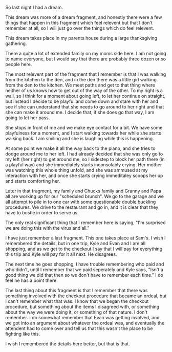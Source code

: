 So last night I had a dream.

This dream was more of a dream fragment, and honestly there were a few things
that happen in this fragment which feel relevent but that I don't remember at
all, so I will just go over the things which do feel relevent.

This dream takes place in my parents house during a large thanksgiving
gathering.

There a quite a lot of extended family on my moms side here. I am not going to
name everyone, but I would say that there are probably three dozen or so people
here.

The most relevent part of the fragment that I remember is that I was walking
from the kitchen to the den, and in the den there was a little girl walking
from the den to the kitchen. We meet paths and get to that thing where neither
of us knows how to get out of the way of the other. To my right is a wall, so I
think for a moment about going left, to let her continue on straight, but
instead I decide to be playful and come down and stare with her and see if she
can understand that she needs to go around to her right and that she can make
it around me. I decide that, if she does go that way, I am going to let her
pass.

She stops in front of me and we make eye contact for a bit. We have some
playfulness for a moment, and I start walking towards her while she starts
walking back. I am smiling and she is laughing while this is happening.

At some point we make it all the way back to the piano, and she tries to dodge
around me to her left. I had already decided that she was only go to my left
(her right) to get around me, so I sidestep to block her path there (in a
playful way) and she immediately starts inconsolably crying. Her mother was
watching this whole thing unfold, and she was ammused at my interaction with
her, and once she starts crying immeditaley scoops her up and starts comforting
her.

Later in that fragment, my family and Chucks family and Granny and Papa all are
working up for our "scheduled brunch". We go to the garage and we all attempt
to pile in to one car with some questionable double buckling procedures. We
drive to the restaurant and go in, and it is clear that they have to bustle in
order to serve us.

The only real significant thing that I remember here is saying, "I'm surprised
we are doing this with the virus and all."

I have just remember a last fragment. This one takes place at Sam's. I wish I
remembered the details, but in one trip, Kyle and Evan and I are all shopping,
and as we get to the checkout I say that I will pay for everything this trip
and Kyle will pay for it all next. He disagrees.

The next time he goes shopping, I have trouble remembering who paid and who
didn't, until I remember that we paid seperately and Kyle says, "Isn't a good
thing we did that then so we don't have to remember each time." I do feel he
has a point there.

The last thing about this fragment is that I remember that there was something
involved with the checkout procedure that became an ordeal, but I can't
remember what that was. I know that we began the checkout procedure, but
something about the items I disagreed with, or something about the way we were
doing it, or something of that nature. I don't remember. I do somewhat remember
that Evan was getting involved, and we got into an argument about whatever the
ordeal was, and eventually the attendent had to come over and tell us that this
wasn't the place to be fighting like this.

I wish I remembered the details here better, but that is that.
